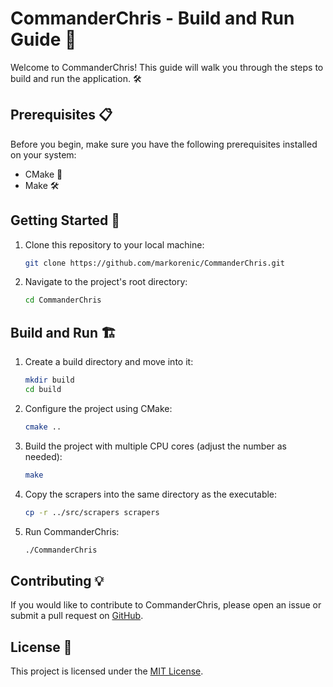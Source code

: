# CommanderChris - Build and Run Guide 🚀

Welcome to CommanderChris! This guide will walk you through the steps to build and run the application. 🛠️

## Prerequisites 📋

Before you begin, make sure you have the following prerequisites installed on your system:

- CMake 🔧
- Make 🛠️

## Getting Started 🌟

1. Clone this repository to your local machine:

   ```bash
   git clone https://github.com/markorenic/CommanderChris.git
   ```

2. Navigate to the project's root directory:

   ```bash
   cd CommanderChris
   ```

## Build and Run 🏗️

1. Create a build directory and move into it:

   ```bash
   mkdir build
   cd build
   ```

2. Configure the project using CMake:

   ```bash
   cmake ..
   ```

3. Build the project with multiple CPU cores (adjust the number as needed):

   ```bash
   make
   ```

4. Copy the scrapers into the same directory as the executable:
   
   ```bash
   cp -r ../src/scrapers scrapers
   ```

5. Run CommanderChris:

   ```bash
   ./CommanderChris
   ```

## Contributing 💡

If you would like to contribute to CommanderChris, please open an issue or submit a pull request on [GitHub](https://github.com/markorenic/CommanderChris).

## License 📄

This project is licensed under the [MIT License](LICENSE).
